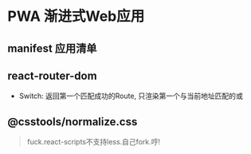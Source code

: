 # PWA 渐进式Web应用

## manifest 应用清单

## react-router-dom
- Switch: 返回第一个匹配成功的Route, 只渲染第一个与当前地址匹配的<Route>或<Redirect>

## @csstools/normalize.css
> fuck.react-scripts不支持less.自己fork.哼!